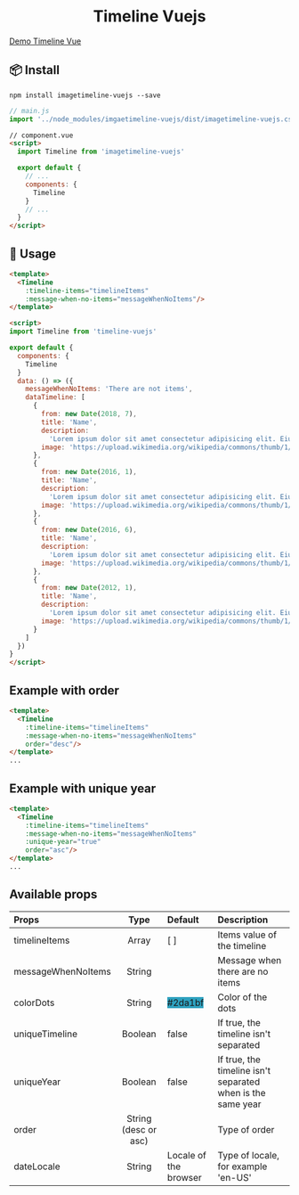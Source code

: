 <h1 style="text-align: center;">Timeline Vuejs</h1>

<!-- [![npm](https://img.shields.io/npm/v/timeline-vuejs.svg?colorB=brightgreen)](https://www.npmjs.com/package/timeline.vuejs)
[![downloads](https://img.shields.io/npm/dw/timeline-vuejs.svg)](https://www.npmjs.com/package/timeline.vuejs)
[![Twitter](https://img.shields.io/twitter/url/https/www.npmjs.com/package/timeline-vuejs.svg?style=social)](https://twitter.com/intent/tweet?text=Wow:&url=https%3A%2F%2Fwww.npmjs.com%2Fpackage%2Ftimeline-vuejs) -->

[Demo Timeline Vue](https://codesandbox.io/s/n094ypklvl)

## 📦 Install

```
npm install imagetimeline-vuejs --save
```

```js
// main.js
import '../node_modules/imgaetimeline-vuejs/dist/imagetimeline-vuejs.css'
```

```html
// component.vue
<script>
  import Timeline from 'imagetimeline-vuejs'

  export default {
    // ...
    components: {
      Timeline
    }
    // ...
  }
</script>
```

## 🔧 Usage

```html
<template>
  <Timeline
    :timeline-items="timelineItems"
    :message-when-no-items="messageWhenNoItems"/>
</template>

<script>
import Timeline from 'timeline-vuejs'

export default {
  components: {
    Timeline
  }
  data: () => ({
    messageWhenNoItems: 'There are not items',
    dataTimeline: [
      {
        from: new Date(2018, 7),
        title: 'Name',
        description:
          'Lorem ipsum dolor sit amet consectetur adipisicing elit. Eius earum architecto dolor, vitae magnam voluptate accusantium assumenda numquam error mollitia, officia facere consequuntur reprehenderit cum voluptates, ea tempore beatae unde.',
        image: 'https://upload.wikimedia.org/wikipedia/commons/thumb/1/15/Kreta_-_Europastra%C3%9Fe75_1.jpg/500px-Kreta_-_Europastra%C3%9Fe75_1.jpg'
      },
      {
        from: new Date(2016, 1),
        title: 'Name',
        description:
          'Lorem ipsum dolor sit amet consectetur adipisicing elit. Eius earum architecto dolor, vitae magnam voluptate accusantium assumenda numquam error mollitia, officia facere consequuntur reprehenderit cum voluptates, ea tempore beatae unde.',
        image: 'https://upload.wikimedia.org/wikipedia/commons/thumb/1/15/Kreta_-_Europastra%C3%9Fe75_1.jpg/500px-Kreta_-_Europastra%C3%9Fe75_1.jpg'
      },
      {
        from: new Date(2016, 6),
        title: 'Name',
        description:
          'Lorem ipsum dolor sit amet consectetur adipisicing elit. Eius earum architecto dolor, vitae magnam voluptate accusantium assumenda numquam error mollitia, officia facere consequuntur reprehenderit cum voluptates, ea tempore beatae unde.',
        image: 'https://upload.wikimedia.org/wikipedia/commons/thumb/1/15/Kreta_-_Europastra%C3%9Fe75_1.jpg/500px-Kreta_-_Europastra%C3%9Fe75_1.jpg'
      },
      {
        from: new Date(2012, 1),
        title: 'Name',
        description:
          'Lorem ipsum dolor sit amet consectetur adipisicing elit. Eius earum architecto dolor, vitae magnam voluptate accusantium assumenda numquam error mollitia, officia facere consequuntur reprehenderit cum voluptates, ea tempore beatae unde.',
        image: 'https://upload.wikimedia.org/wikipedia/commons/thumb/1/15/Kreta_-_Europastra%C3%9Fe75_1.jpg/500px-Kreta_-_Europastra%C3%9Fe75_1.jpg'
      }
    ]
  })
}
</script>
```

## Example with order

```html
<template>
  <Timeline
    :timeline-items="timelineItems"
    :message-when-no-items="messageWhenNoItems"
    order="desc"/>
</template>
...
```

## Example with unique year

```html
<template>
  <Timeline
    :timeline-items="timelineItems"
    :message-when-no-items="messageWhenNoItems"
    :unique-year="true"
    order="asc"/>
</template>
...
```

## Available props

| **Props**          |       **Type**       | **Default**                                            | **Description**                                             |
| :----------------- | :------------------: | :----------------------------------------------------- | :---------------------------------------------------------- |
| timelineItems      |        Array         | [ ]                                                    | Items value of the timeline                                 |
| messageWhenNoItems |        String        |                                                        | Message when there are no items                             |
| colorDots          |        String        | <span style="background-color:#2da1bf;">#2da1bf</span> | Color of the dots                                           |
| uniqueTimeline     |       Boolean        | false                                                  | If true, the timeline isn't separated                       |
| uniqueYear         |       Boolean        | false                                                  | If true, the timeline isn't separated when is the same year |
| order              | String (desc or asc) |                                                        | Type of order                                               |
| dateLocale         | String               | Locale of the browser                                  | Type of locale, for example 'en-US'                         |
